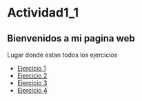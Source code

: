 # Actividad1_1
## Bienvenidos a mi pagina web
Lugar donde estan todos los ejercicios

- [Ejercicio 1](Unidad1/Ejercicio14.md)
- [Ejercicio 2](Unidad1/Markdown.md)
- [Ejercicio 3](Unidad1/Ramas.md)
- [Ejercicio 4](Unidad1/Colaborativo.md)
